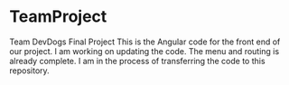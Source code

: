 # TeamProject
Team DevDogs Final Project
This is the Angular code for the front end of our project. I am working on updating the code. The menu and routing is already complete. I am in the process of transferring the code to this repository.

